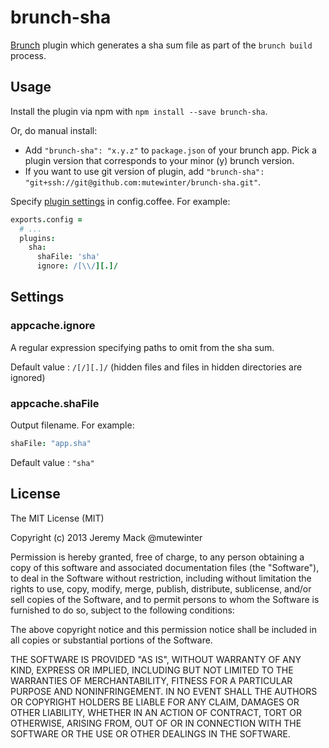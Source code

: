 # brunch-sha

[Brunch][1] plugin which generates a sha sum file as part of the `brunch build`
process.

[1]: http://brunch.io

## Usage

Install the plugin via npm with `npm install --save brunch-sha`.

Or, do manual install:

* Add `"brunch-sha": "x.y.z"` to `package.json` of your brunch app.
  Pick a plugin version that corresponds to your minor (y) brunch version.
* If you want to use git version of plugin, add
`"brunch-sha": "git+ssh://git@github.com:mutewinter/brunch-sha.git"`.

Specify [plugin settings](#settings) in config.coffee. For example:

```coffeescript
exports.config =
  # ...
  plugins:
    sha:
      shaFile: 'sha'
      ignore: /[\\/][.]/
```

## Settings

### appcache.ignore

A regular expression specifying paths to omit from the sha sum.

Default value : `/[/][.]/` (hidden files and files in hidden directories are ignored)

### appcache.shaFile

Output filename. For example:

```coffeescript
shaFile: "app.sha"
```

Default value : `"sha"`

## License

The MIT License (MIT)

Copyright (c) 2013 Jeremy Mack @mutewinter

Permission is hereby granted, free of charge, to any person obtaining a copy
of this software and associated documentation files (the "Software"), to deal
in the Software without restriction, including without limitation the rights
to use, copy, modify, merge, publish, distribute, sublicense, and/or sell
copies of the Software, and to permit persons to whom the Software is
furnished to do so, subject to the following conditions:

The above copyright notice and this permission notice shall be included in
all copies or substantial portions of the Software.

THE SOFTWARE IS PROVIDED "AS IS", WITHOUT WARRANTY OF ANY KIND, EXPRESS OR
IMPLIED, INCLUDING BUT NOT LIMITED TO THE WARRANTIES OF MERCHANTABILITY,
FITNESS FOR A PARTICULAR PURPOSE AND NONINFRINGEMENT. IN NO EVENT SHALL THE
AUTHORS OR COPYRIGHT HOLDERS BE LIABLE FOR ANY CLAIM, DAMAGES OR OTHER
LIABILITY, WHETHER IN AN ACTION OF CONTRACT, TORT OR OTHERWISE, ARISING FROM,
OUT OF OR IN CONNECTION WITH THE SOFTWARE OR THE USE OR OTHER DEALINGS IN
THE SOFTWARE.
